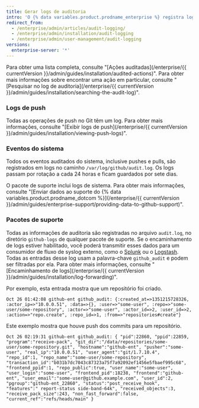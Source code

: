 ```yaml
---
title: Gerar logs de auditoria
intro: 'O {% data variables.product.prodname_enterprise %} registra logs de usuários, organizações, repositórios e eventos de sistema que passaram por auditoria. Os logs são úteis para fins de depuração e conformidade interna e externa.'
redirect_from:
  - /enterprise/admin/articles/audit-logging/
  - /enterprise/admin/installation/audit-logging
  - /enterprise/admin/user-management/audit-logging
versions:
  enterprise-server: '*'
---
```


Para obter uma lista completa, consulte "[Ações auditadas](/enterprise/{{ currentVersion }}/admin/guides/installation/audited-actions)". Para obter mais informações sobre encontrar uma ação em particular, consulte "[Pesquisar no log de auditoria](/enterprise/{{ currentVersion }}/admin/guides/installation/searching-the-audit-log)".

### Logs de push

Todas as operações de push no Git têm um log. Para obter mais informações, consulte "[Exibir logs de push](/enterprise/{{ currentVersion }}/admin/guides/installation/viewing-push-logs)".

### Eventos do sistema

Todos os eventos auditados do sistema, inclusive pushes e pulls, são registrados em logs no caminho `/var/log/github/audit.log`. Os logs passam por rotação a cada 24 horas e ficam guardados por sete dias.

O pacote de suporte inclui logs de sistema. Para obter mais informações, consulte "[Enviar dados ao suporte do {% data variables.product.prodname_dotcom %}](/enterprise/{{ currentVersion }}/admin/guides/enterprise-support/providing-data-to-github-support)".

### Pacotes de suporte

Todas as informações de auditoria são registradas no arquivo `audit.log`, no diretório `github-logs` de qualquer pacote de suporte. Se o encaminhamento de logs estiver habilitado, você poderá transmitir esses dados para um consumidor de fluxo de syslog externo, como o [Splunk](http://www.splunk.com/) ou o [Logstash](http://logstash.net/). Todas as entradas desse log usam a palavra-chave `github_audit` e podem ser filtradas por ela. Para obter mais informações, consulte "[Encaminhamento de logs](/enterprise/{{ currentVersion }}/admin/guides/installation/log-forwarding)".

Por exemplo, esta entrada mostra que um repositório foi criado.

```
Oct 26 01:42:08 github-ent github_audit: {:created_at=>1351215728326, :actor_ip=>"10.0.0.51", :data=>{}, :user=>"some-user", :repo=>"some-user/some-repository", :actor=>"some-user", :actor_id=>2, :user_id=>2, :action=>"repo.create", :repo_id=>1, :from=>"repositories#create"}
```

Este exemplo mostra que houve push dos commits para um repositório.

```
Oct 26 02:19:31 github-ent github_audit: { "pid":22860, "ppid":22859, "program":"receive-pack", "git_dir":"/data/repositories/some-user/some-repository.git", "hostname":"github-ent", "pusher":"some-user", "real_ip":"10.0.0.51", "user_agent":"git/1.7.10.4", "repo_id":1, "repo_name":"some-user/some-repository", "transaction_id":"b031b7dc7043c87323a75f7a92092ef1456e5fbaef995c68", "frontend_ppid":1, "repo_public":true, "user_name":"some-user", "user_login":"some-user", "frontend_pid":18238, "frontend":"github-ent", "user_email":"some-user@github.example.com", "user_id":2, "pgroup":"github-ent_22860", "status":"post_receive_hook", "features":" report-status side-band-64k", "received_objects":3, "receive_pack_size":243, "non_fast_forward":false, "current_ref":"refs/heads/main" }
```
